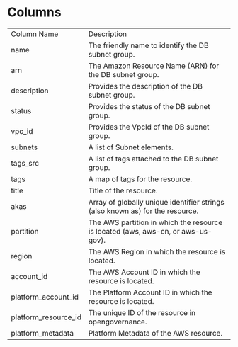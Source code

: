 # Columns  

<table>
	<tr><td>Column Name</td><td>Description</td></tr>
	<tr><td>name</td><td>The friendly name to identify the DB subnet group.</td></tr>
	<tr><td>arn</td><td>The Amazon Resource Name (ARN) for the DB subnet group.</td></tr>
	<tr><td>description</td><td>Provides the description of the DB subnet group.</td></tr>
	<tr><td>status</td><td>Provides the status of the DB subnet group.</td></tr>
	<tr><td>vpc_id</td><td>Provides the VpcId of the DB subnet group.</td></tr>
	<tr><td>subnets</td><td>A list of Subnet elements.</td></tr>
	<tr><td>tags_src</td><td>A list of tags attached to the DB subnet group.</td></tr>
	<tr><td>tags</td><td>A map of tags for the resource.</td></tr>
	<tr><td>title</td><td>Title of the resource.</td></tr>
	<tr><td>akas</td><td>Array of globally unique identifier strings (also known as) for the resource.</td></tr>
	<tr><td>partition</td><td>The AWS partition in which the resource is located (aws, aws-cn, or aws-us-gov).</td></tr>
	<tr><td>region</td><td>The AWS Region in which the resource is located.</td></tr>
	<tr><td>account_id</td><td>The AWS Account ID in which the resource is located.</td></tr>
	<tr><td>platform_account_id</td><td>The Platform Account ID in which the resource is located.</td></tr>
	<tr><td>platform_resource_id</td><td>The unique ID of the resource in opengovernance.</td></tr>
	<tr><td>platform_metadata</td><td>Platform Metadata of the AWS resource.</td></tr>
</table>